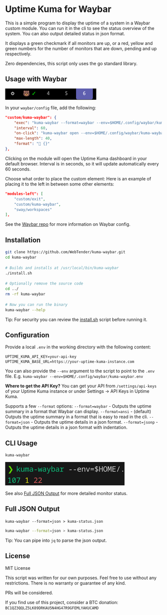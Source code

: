 # Uptime Kuma for Waybar

This is a simple program to display the uptime of a system in a Waybar custom module.
You can run it in the cli to see the status overview of the system.
You can also output detailed status in json format.

It displays a green checkmark if all monitors are up, or a red, yellow and green numbers for the number of monitors that are down, pending and up respectively.

Zero dependencies, this script only uses the go standard library.

## Usage with Waybar

![](docs/assets/waybar.png)


In your `waybar/config` file, add the following:
```json
"custom/kuma-waybar": {
    "exec": "kuma-waybar --format=waybar --env=$HOME/.config/waybar/kuma-waybar.env",
    "interval": 60,
    "on-click": "kuma-waybar open --env=$HOME/.config/waybar/kuma-waybar.env",
    "max-length": 40,
    "format": "🐻 {}"
},
```

Clicking on the module will open the Uptime Kuma dashboard in your default browser.
Interval is in seconds, so it will update automatically every 60 seconds.

Choose what order to place the custom element:
Here is an example of placing it to the left in between some other elements:
```json
"modules-left": [
    "custom/exit",
    "custom/kuma-waybar",
    "sway/workspaces"
],
```

See the [Waybar repo](https://github.com/Alexays/Waybar) for more information on Waybar config.

## Installation

```bash
git clone https://github.com/WebTender/kuma-waybar.git
cd kuma-waybar

# Builds and installs at /usr/local/bin/kuma-waybar
./install.sh

# Optionally remove the source code
cd ../
rm -rf kuma-waybar

# Now you can run the binary
kuma-waybar --help
```
Tip: For security you can review the [install.sh](install.sh) script before running it.

## Configuration

Provide a local `.env` in the working directory with the following content:
```env
UPTIME_KUMA_API_KEY=your-api-key
UPTIME_KUMA_BASE_URL=https://your-uptime-kuma-instance.com
```

You can also provide the `--env` argument to the script to point to the `.env` file.
E.g. `kuma-waybar --env=$HOME/.config/waybar/kuma-waybar.env`

**Where to get the API Key?**
You can get your API from `/settings/api-keys` of your Uptime Kuma instance or under Settings -> API Keys in Uptime Kuma.

Supports a few `--format` options:
`--format=waybar` - Outputs the uptime summary in a format that Waybar can display.
`--format=ansi` - (default) Outputs the uptime summary in a format that is easy to read in the cli.
`--format=json` - Outputs the uptime details in a json format.
`--format=jsonp` - Outputs the uptime details in a json format with indentation.

## CLI Usage
```bash
kuma-waybar
```

![](docs/assets/partial-down.png)

See also [Full JSON Output](#full-json-output) for more detailed monitor status.

## Full JSON Output
`kuma-waybar --format=json > kuma-status.json`

```bash
kuma-waybar --format=json > kuma-status.json
```
Tip: You can pipe into `jq` to parse the json output.


## License

MIT License

This script was written for our own purposes. Feel free to use without any restrictions. There is no warranty or guarantee of any kind.

PRs will be considered.

If you find use of this project, consider a BTC donation:
`BC1QZ3QQLZ5LK89DRKAU5N4HG47R9GFEMLYAKUCAMD`
